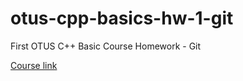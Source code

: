 # otus-cpp-basics-hw-1-git

First OTUS C++ Basic Course Homework - Git 

[Course link](https://otus.ru/lessons/cpp-basic/?int_source=courses_catalog&int_term=programming "Тыкни сюда")